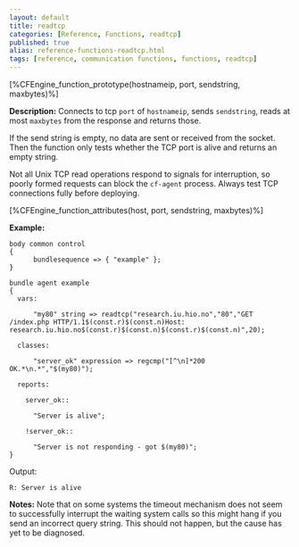 ```yaml
---
layout: default
title: readtcp
categories: [Reference, Functions, readtcp]
published: true
alias: reference-functions-readtcp.html
tags: [reference, communication functions, functions, readtcp]
---
```


[%CFEngine_function_prototype(hostnameip, port, sendstring, maxbytes)%]

**Description:** Connects to tcp `port` of `hostnameip`, sends `sendstring`,
reads at most `maxbytes` from the response and returns those.

If the send string is empty, no data are sent or received from the
socket. Then the function only tests whether the TCP port is alive and
returns an empty string.

Not all Unix TCP read operations respond to signals for interruption, so 
poorly formed requests can block the `cf-agent` process. Always test TCP 
connections fully before deploying.

[%CFEngine_function_attributes(host, port, sendstring, maxbytes)%]

**Example:**

```cf3
body common control
{
      bundlesequence => { "example" };
}

bundle agent example
{
  vars:

      "my80" string => readtcp("research.iu.hio.no","80","GET /index.php HTTP/1.1$(const.r)$(const.n)Host: research.iu.hio.no$(const.r)$(const.n)$(const.r)$(const.n)",20);

  classes:

      "server_ok" expression => regcmp("[^\n]*200 OK.*\n.*","$(my80)");

  reports:

    server_ok::

      "Server is alive";

    !server_ok::

      "Server is not responding - got $(my80)";
}
```

Output:

```
R: Server is alive
```

**Notes:** Note that on some systems the timeout mechanism does not seem to
successfully interrupt the waiting system calls so this might hang if you send 
an incorrect query string. This should not happen, but the cause has yet to be 
diagnosed.

